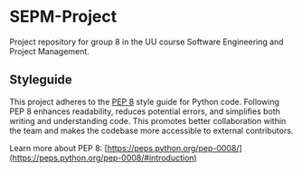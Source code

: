 # SEPM-Project
Project repository for group 8 in the UU course Software Engineering and Project Management.



## Styleguide

This project adheres to the [PEP 8](https://peps.python.org/pep-0008/#introduction) style guide for Python code.  Following PEP 8 enhances readability, reduces potential errors, and simplifies both writing and understanding code. This promotes better collaboration within the team and makes the codebase more accessible to external contributors.

Learn more about PEP 8: [https://peps.python.org/pep-0008/](https://peps.python.org/pep-0008/#introduction)
